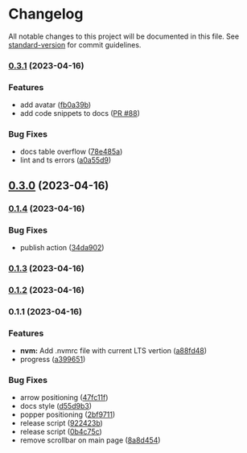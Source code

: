 # Changelog

All notable changes to this project will be documented in this file. See [standard-version](https://github.com/conventional-changelog/standard-version) for commit guidelines.

### [0.3.1](https://github.com/TGlide/radix-svelte/compare/v0.3.0...v0.3.1) (2023-04-16)

### Features

- add avatar ([fb0a39b](https://github.com/TGlide/radix-svelte/commit/fb0a39bfe7aadef820d76576e421ad5b1fba90ce))
- add code snippets to docs ([PR #88](https://github.com/TGlide/radix-svelte/pull/88))

### Bug Fixes

- docs table overflow ([78e485a](https://github.com/TGlide/radix-svelte/commit/78e485ae6080491638fad582d29e6ce3897d250a))
- lint and ts errors ([a0a55d9](https://github.com/TGlide/radix-svelte/commit/a0a55d95409b41f4fb989b75d57c77193864b18a))

## [0.3.0](https://github.com/TGlide/radix-svelte/compare/v0.1.4...v0.3.0) (2023-04-16)

### [0.1.4](https://github.com/TGlide/radix-svelte/compare/v0.1.3...v0.1.4) (2023-04-16)

### Bug Fixes

- publish action ([34da902](https://github.com/TGlide/radix-svelte/commit/34da902819c02d1f0f64a4405d5f14e33c23a702))

### [0.1.3](https://github.com/TGlide/radix-svelte/compare/v0.1.2...v0.1.3) (2023-04-16)

### [0.1.2](https://github.com/TGlide/radix-svelte/compare/v0.1.1...v0.1.2) (2023-04-16)

### 0.1.1 (2023-04-16)

### Features

- **nvm:** Add .nvmrc file with current LTS vertion ([a88fd48](https://github.com/TGlide/radix-svelte/commit/a88fd489ef5b23cc4b83a6670cdde3499c5b99b8))
- progress ([a399651](https://github.com/TGlide/radix-svelte/commit/a3996517cd36867fdb5ad7c31a9205cb47073382))

### Bug Fixes

- arrow positioning ([47fc11f](https://github.com/TGlide/radix-svelte/commit/47fc11ff5fa2059fba10106d6fe88216591fd88a))
- docs style ([d55d9b3](https://github.com/TGlide/radix-svelte/commit/d55d9b33778b64ee9ad3beb612062723459a8397))
- popper positioning ([2bf9711](https://github.com/TGlide/radix-svelte/commit/2bf97110bcf5e336cc55a90609d1b4082f550cd8))
- release script ([922423b](https://github.com/TGlide/radix-svelte/commit/922423b3b0023ea0ef899567874e007135446d58))
- release script ([0b4c75c](https://github.com/TGlide/radix-svelte/commit/0b4c75c36a1105d2c4afdfff1b8ad704ba3c0920))
- remove scrollbar on main page ([8a8d454](https://github.com/TGlide/radix-svelte/commit/8a8d454d00412289531e109cc0e69ff84a81f20f))
